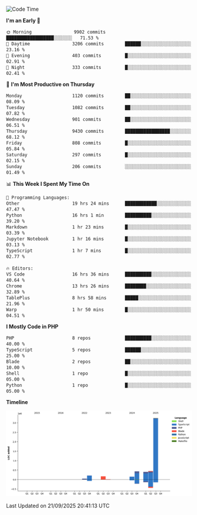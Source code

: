<!--START_SECTION:waka-->
![Code Time](http://img.shields.io/badge/Code%20Time-4%2C210%20hrs%202%20mins-blue)

**I'm an Early 🐤** 

```text
🌞 Morning                9902 commits        ██████████████████░░░░░░░   71.53 % 
🌆 Daytime                3206 commits        ██████░░░░░░░░░░░░░░░░░░░   23.16 % 
🌃 Evening                403 commits         █░░░░░░░░░░░░░░░░░░░░░░░░   02.91 % 
🌙 Night                  333 commits         █░░░░░░░░░░░░░░░░░░░░░░░░   02.41 % 
```
📅 **I'm Most Productive on Thursday** 

```text
Monday                   1120 commits        ██░░░░░░░░░░░░░░░░░░░░░░░   08.09 % 
Tuesday                  1082 commits        ██░░░░░░░░░░░░░░░░░░░░░░░   07.82 % 
Wednesday                901 commits         ██░░░░░░░░░░░░░░░░░░░░░░░   06.51 % 
Thursday                 9430 commits        █████████████████░░░░░░░░   68.12 % 
Friday                   808 commits         █░░░░░░░░░░░░░░░░░░░░░░░░   05.84 % 
Saturday                 297 commits         █░░░░░░░░░░░░░░░░░░░░░░░░   02.15 % 
Sunday                   206 commits         ░░░░░░░░░░░░░░░░░░░░░░░░░   01.49 % 
```


📊 **This Week I Spent My Time On** 

```text
💬 Programming Languages: 
Other                    19 hrs 24 mins      ████████████░░░░░░░░░░░░░   47.47 % 
Python                   16 hrs 1 min        ██████████░░░░░░░░░░░░░░░   39.20 % 
Markdown                 1 hr 23 mins        █░░░░░░░░░░░░░░░░░░░░░░░░   03.39 % 
Jupyter Notebook         1 hr 16 mins        █░░░░░░░░░░░░░░░░░░░░░░░░   03.13 % 
TypeScript               1 hr 7 mins         █░░░░░░░░░░░░░░░░░░░░░░░░   02.77 % 

🔥 Editors: 
VS Code                  16 hrs 36 mins      ██████████░░░░░░░░░░░░░░░   40.64 % 
Chrome                   13 hrs 26 mins      ████████░░░░░░░░░░░░░░░░░   32.89 % 
TablePlus                8 hrs 58 mins       █████░░░░░░░░░░░░░░░░░░░░   21.96 % 
Warp                     1 hr 50 mins        █░░░░░░░░░░░░░░░░░░░░░░░░   04.51 % 
```

**I Mostly Code in PHP** 

```text
PHP                      8 repos             ██████████░░░░░░░░░░░░░░░   40.00 % 
TypeScript               5 repos             ██████░░░░░░░░░░░░░░░░░░░   25.00 % 
Blade                    2 repos             ██░░░░░░░░░░░░░░░░░░░░░░░   10.00 % 
Shell                    1 repo              █░░░░░░░░░░░░░░░░░░░░░░░░   05.00 % 
Python                   1 repo              █░░░░░░░░░░░░░░░░░░░░░░░░   05.00 % 
```



**Timeline**

![Lines of Code chart](https://raw.githubusercontent.com/abrahamgreyson/abrahamgreyson/main/assets/bar_graph.png)


 Last Updated on 21/09/2025 20:41:13 UTC
<!--END_SECTION:waka-->
